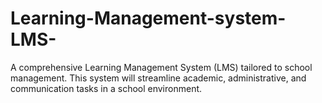 # Learning-Management-system-LMS-
A comprehensive Learning Management System (LMS) tailored to school management. This system will streamline academic, administrative, and communication tasks in a school environment.
